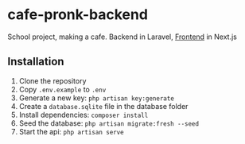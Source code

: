 # cafe-pronk-backend

School project, making a cafe. Backend in Laravel, [Frontend](https://github.com/Rutger505/cafe-pronk-frontend) in Next.js

## Installation

1. Clone the repository
2. Copy `.env.example` to `.env`
3. Generate a new key: `php artisan key:generate`
4. Create a `database.sqlite` file in the database folder
5. Install dependencies: `composer install`
6. Seed the database: `php artisan migrate:fresh --seed`
7. Start the api: `php artisan serve`

